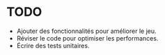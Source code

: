 # TODO

- Ajouter des fonctionnalités pour améliorer le jeu.
- Réviser le code pour optimiser les performances.
- Écrire des tests unitaires.